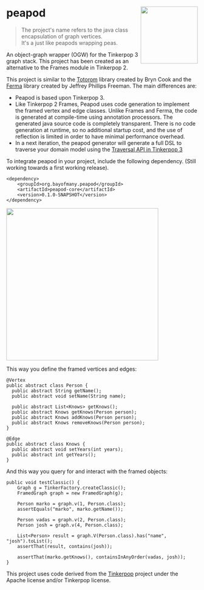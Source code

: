 # peapod <a href="https://bayofmany.ci.cloudbees.com/"><img src="https://www.cloudbees.com/sites/default/files/styles/large/public/Button-Built-on-CB-1.png" width="150" align="right"></a>

> The project's name refers to the java class encapsulation of graph vertices. <br />
> It's a just like peapods wrapping peas.

An object-graph wrapper (OGW) for the Tinkerpop 3 graph stack. This project has been created as an alternative to the Frames module in Tinkerpop 2.


This project is similar to the [Totorom](https://github.com/BrynCooke/totorom) library created by Bryn Cook and the [Ferma](https://github.com/Syncleus/Ferma) library created by Jeffrey Phillips Freeman. The main differences are:
* Peapod is based upon Tinkerpop 3.
* Like Tinkerpop 2 Frames, Peapod uses code generation to implement the framed vertex and edge classes. Unlike Frames and Ferma, the code is generated at compile-time using annotation processors. The generated java source code is completely transparent. There is no code generation at runtime, so no additional startup cost, and the use of reflection is limited in order to have minimal performance overhead.
* In a next iteration, the peapod generator will generate a full DSL to traverse your domain model using the [Traversal API in Tinkerpop 3](http://www.tinkerpop.com/docs/3.0.0.M7/#_domain_specific_languages)

To integrate peapod in your project, include the following dependency. (Still working towards a first working release).

    <dependency>
        <groupId>org.bayofmany.peapod</groupId>
        <artifactId>peapod-core</artifactId>
        <version>0.1.0-SNAPSHOT</version>
    </dependency>

<img src="http://www.tinkerpop.com/docs/3.0.0.M7/images/tinkerpop-classic.png" width="400" >

This way you define the framed vertices and edges:

    @Vertex
    public abstract class Person {
      public abstract String getName();
      public abstract void setName(String name);

      public abstract List<Knows> getKnows();
      public abstract Knows getKnows(Person person);
      public abstract Knows addKnows(Person person);
      public abstract Knows removeKnows(Person person);
    }
    
    @Edge
    public abstract class Knows {
      public abstract void setYears(int years);
      public abstract int getYears();
    }

    
And this way you query for and interact with the framed objects:
    
    public void testClassic() {
        Graph g = TinkerFactory.createClassic();
        FramedGraph graph = new FramedGraph(g);

        Person marko = graph.v(1, Person.class);
        assertEquals("marko", marko.getName());

        Person vadas = graph.v(2, Person.class);
        Person josh = graph.v(4, Person.class);

        List<Person> result = graph.V(Person.class).has("name", "josh").toList();
        assertThat(result, contains(josh));

        assertThat(marko.getKnows(), containsInAnyOrder(vadas, josh));
    }
    
This project uses code derived from the [Tinkerpop](http://www.tinkerpop.com/) project under the Apache license and/or Tinkerpop license.

